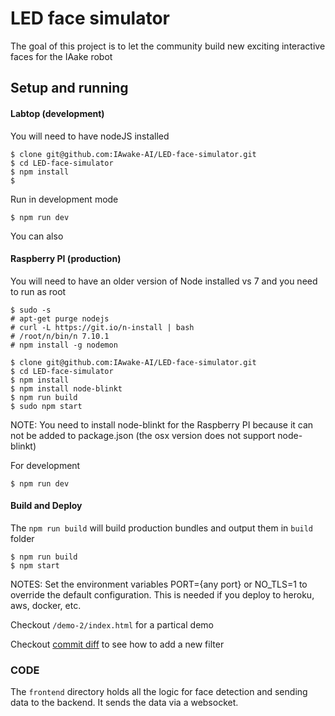 # LED face simulator

The goal of this project is to let the community
build new exciting interactive faces for the IAake robot

## Setup and running

#### Labtop (development)

You will need to have nodeJS installed
```
$ clone git@github.com:IAwake-AI/LED-face-simulator.git
$ cd LED-face-simulator
$ npm install
$ 
```

Run in development mode
```
$ npm run dev
```

You can also 

#### Raspberry PI (production)

You will need to have an older version of Node installed vs 7 and
you need to run as root

```
$ sudo -s
# apt-get purge nodejs
# curl -L https://git.io/n-install | bash
# /root/n/bin/n 7.10.1
# npm install -g nodemon
```

```
$ clone git@github.com:IAwake-AI/LED-face-simulator.git
$ cd LED-face-simulator
$ npm install
$ npm install node-blinkt
$ npm run build
$ sudo npm start
```

NOTE: You need to install node-blinkt for the Raspberry PI
because it can not be added to package.json (the osx version does not support node-blinkt)

For development
```
$ npm run dev
```

#### Build and Deploy

The `npm run build` will build production bundles and output
them in `build` folder

```
$ npm run build
$ npm start
```

NOTES: Set the environment variables PORT={any port} or NO_TLS=1 to override the default
configuration. This is needed if you deploy to heroku, aws, docker, etc.

Checkout `/demo-2/index.html` for a partical demo

Checkout [commit diff](https://github.com/IAwake-AI/LED-face-simulator/commit/4958f78134381ec954831bc75fd9c7bfff2ac21b) to see how to add a new filter

### CODE

The `frontend` directory holds all the logic for face detection and sending
data to the backend. It sends the data via a websocket.


